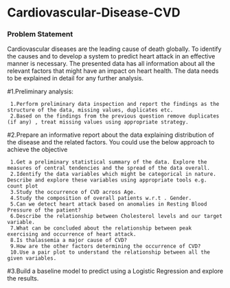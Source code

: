 # Cardiovascular-Disease-CVD
### Problem Statement

Cardiovascular diseases are the leading cause of death globally. To identify the causes and to develop a system to predict heart attack in an effective manner is necessary. The presented data has all information about all the relevant factors that might have an impact on heart health. The data needs to be explained in detail for any further analysis.

#1.Preliminary analysis:
     
     1.Perform preliminary data inspection and report the findings as the structure of the data, missing values, duplicates etc.
     2.Based on the findings from the previous question remove duplicates (if any) , treat missing values using appropriate strategy.

#2.Prepare an informative report about the data explaining distribution of the disease and the related factors. You could use the below approach to achieve the objective
     
     1.Get a preliminary statistical summary of the data. Explore the measures of central tendencies and the spread of the data overall.
     2.Identify the data variables which might be categorical in nature. Describe and explore these variables using appropriate tools e.g. count plot
     3.Study the occurrence of CVD across Age.
     4.Study the composition of overall patients w.r.t . Gender.
     5.Can we detect heart attack based on anomalies in Resting Blood Pressure of the patient?
     6.Describe the relationship between Cholesterol levels and our target variable.
     7.What can be concluded about the relationship between peak exercising and occurrence of heart attack.
     8.Is thalassemia a major cause of CVD?
     9.How are the other factors determining the occurrence of CVD?
     10.Use a pair plot to understand the relationship between all the given variables.

#3.Build a baseline model to predict using a Logistic Regression and explore the results.   
